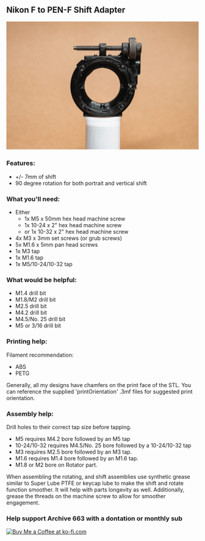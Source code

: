 ## Nikon F to PEN-F Shift Adapter

![olympusPENFShiftAdapterforNIKONFLenses](https://github.com/Archive-663/lensAdapters/blob/main/Olympus%20PEN-F/SHIFT/Nikon%20F/ASSETS/productShift_NIKF_PENF%20(3).jpg)

### Features:
- +/- 7mm of shift
- 90 degree rotation for both portrait and vertical shift

### What you'll need:
- Either
  - 1x M5 x 50mm hex head machine screw
  - 1x 10-24 x 2" hex head machine screw
  - or 1x 10-32 x 2" hex head machine screw
- 4x M3 x 3mm set screws (or grub screws)
- 5x M1.6 x 5mm pan head screws
- 1x M3 tap
- 1x M1.6 tap
- 1x M5/10-24/10-32 tap

### What would be helpful:
- M1.4 drill bit
- M1.8/M2 drill bit
- M2.5 drill bit
- M4.2 drill bit
- M4.5/No. 25 drill bit
- M5 or 3/16 drill bit

### Printing help:
Filament recommendation:
- ABS
- PETG

Generally, all my designs have chamfers on the print face of the STL. You can reference the supplied 'printOrientation' .3mf files for suggested print orientation.

### Assembly help:
Drill holes to their correct tap size before tapping.
- M5 requires M4.2 bore followed by an M5 tap
- 10-24/10-32 requires M4.5/No. 25 bore followed by a 10-24/10-32 tap
- M3 requires M2.5 bore followed by an M3 tap.
- M1.6 requires M1.4 bore followed by an M1.6 tap.
- M1.8 or M2 bore on Rotator part.

When assembling the rotating, and shift assemblies use synthetic grease similar to Super Lube PTFE or keycap lube to make the shift and rotate function smoother. It will help with parts longevity as well. Additionally, grease the threads on the machine screw to allow for smoother engagement.

### Help support Archive 663 with a dontation or monthly sub

<a href='https://ko-fi.com/P5P3MHMSF' target='_blank'><img height='36' style='border:0px;height:36px;' src='https://storage.ko-fi.com/cdn/kofi2.png?v=3' border='0' alt='Buy Me a Coffee at ko-fi.com' /></a>
